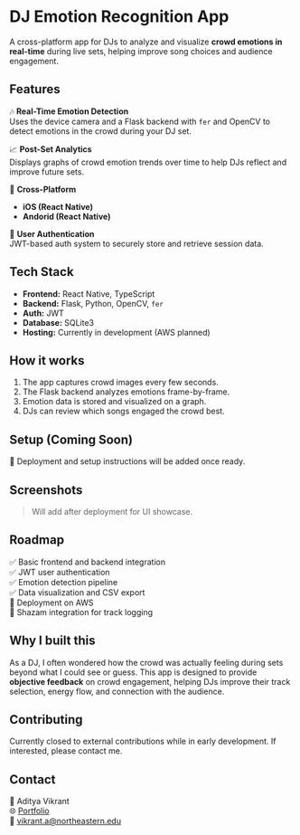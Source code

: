 # DJ Emotion Recognition App

A cross-platform app for DJs to analyze and visualize **crowd emotions in real-time** during live sets, helping improve song choices and audience engagement.

## Features

🎶 **Real-Time Emotion Detection**  
Uses the device camera and a Flask backend with `fer` and OpenCV to detect emotions in the crowd during your DJ set.

📈 **Post-Set Analytics**  
Displays graphs of crowd emotion trends over time to help DJs reflect and improve future sets.

📱 **Cross-Platform**  
- **iOS (React Native)** 
- **Andorid (React Native)** 

🔐 **User Authentication**  
JWT-based auth system to securely store and retrieve session data.

## Tech Stack

- **Frontend:** React Native, TypeScript
- **Backend:** Flask, Python, OpenCV, `fer`
- **Auth:** JWT
- **Database:** SQLite3
- **Hosting:** Currently in development (AWS planned)

## How it works

1. The app captures crowd images every few seconds.
2. The Flask backend analyzes emotions frame-by-frame.
3. Emotion data is stored and visualized on a graph.
4. DJs can review which songs engaged the crowd best.

## Setup (Coming Soon)

🚧 Deployment and setup instructions will be added once ready.

## Screenshots

> Will add after deployment for UI showcase.

## Roadmap

✅ Basic frontend and backend integration  
✅ JWT user authentication  
✅ Emotion detection pipeline  
✅ Data visualization and CSV export  
🚧 Deployment on AWS  
🚧 Shazam integration for track logging

## Why I built this

As a DJ, I often wondered how the crowd was actually feeling during sets beyond what I could see or guess. This app is designed to provide **objective feedback** on crowd engagement, helping DJs improve their track selection, energy flow, and connection with the audience.

## Contributing

Currently closed to external contributions while in early development. If interested, please contact me.

## Contact

👤 Aditya Vikrant  
🌐 [Portfolio](https://adityavikrant.netlify.app/)  
📧 vikrant.a@northeastern.edu
